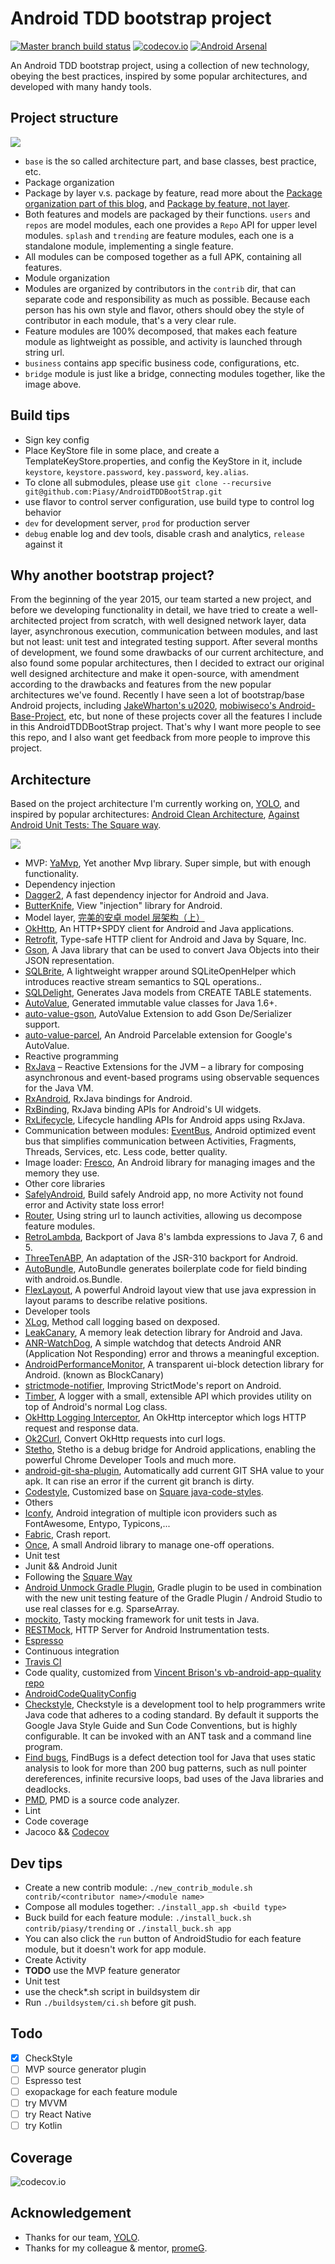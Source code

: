 # Android TDD bootstrap project
[![Master branch build status](https://travis-ci.org/Piasy/AndroidTDDBootStrap.svg?branch=master)](https://travis-ci.org/Piasy/AndroidTDDBootStrap)
[![codecov.io](http://codecov.io/github/Piasy/AndroidTDDBootStrap/coverage.svg?branch=master)](http://codecov.io/github/Piasy/AndroidTDDBootStrap?branch=master) [![Android Arsenal](https://img.shields.io/badge/Android%20Arsenal-AndroidTDDBootStrap-green.svg?style=flat)](https://android-arsenal.com/details/3/2586)

An Android TDD bootstrap project, using a collection of new technology, obeying the best practices, inspired by some popular architectures, and developed with many handy tools.

## Project structure

![](https://imgs.piasy.com/2018-03-08-AndroidTDDBookStrap_module_structure.png)

+  `base` is the so called architecture part, and base classes, best practice, etc.
+  Package organization
  +  Package by layer v.s. package by feature, read more about the [Package organization part of this blog](http://fernandocejas.com/2015/07/18/architecting-android-the-evolution/), and [Package by feature, not layer](http://www.javapractices.com/topic/TopicAction.do?Id=205).
  +  Both features and models are packaged by their functions. `users` and `repos` are model modules, each one provides a `Repo` API for upper level modules. `splash` and `trending` are feature modules, each one is a standalone module, implementing a single feature.
  +  All modules can be composed together as a full APK, containing all features.
+  Module organization
  +  Modules are organized by contributors in the `contrib` dir, that can separate code and responsibility as much as possible. Because each person has his own style and flavor, others should obey the style of contributor in each module, that's a very clear rule.
  +  Feature modules are 100% decomposed, that makes each feature module as lightweight as possible, and activity is launched through string url.
+  `business` contains app specific business code, configurations, etc.
+  `bridge` module is just like a bridge, connecting modules together, like the image above.

## Build tips
+  Sign key config
  +  Place KeyStore file in some place, and create a TemplateKeyStore.properties, and config the KeyStore in it, include `keystore`, `keystore.password`, `key.password`, `key.alias`.
+  To clone all submodules, please use `git clone --recursive git@github.com:Piasy/AndroidTDDBootStrap.git`
+  use flavor to control server configuration, use build type to control log behavior
  +  `dev` for development server, `prod` for production server
  +  `debug` enable log and dev tools, disable crash and analytics, `release` against it

## Why another bootstrap project?
From the beginning of the year 2015, our team started a new project, and before we developing functionality in detail, we have tried to create a well-architected project from scratch, with well designed network layer, data layer, asynchronous execution, communication between modules, and last but not least: unit test and integrated testing support. After several months of development, we found some drawbacks of our current architecture, and also found some popular architectures, then I decided to extract our original well designed architecture and make it open-source, with amendment according to the drawbacks and features from the new popular architectures we've found.
Recently I have seen a lot of bootstrap/base Android projects, including [JakeWharton's u2020](https://github.com/JakeWharton/u2020), [mobiwiseco's Android-Base-Project](https://github.com/mobiwiseco/Android-Base-Project), etc, but none of these projects cover all the features I include in this AndroidTDDBootStrap project. That's why I want more people to see this repo, and I also want get feedback from more people to improve this project.

## Architecture
Based on the project architecture I'm currently working on, [YOLO](https://www.yoloyolo.tv/), and inspired by popular architectures: [Android Clean Architecture](https://github.com/android10/Android-CleanArchitecture), [Against Android Unit Tests: The Square way](http://www.philosophicalhacker.com/2015/04/10/against-android-unit-tests/).

![](https://imgs.piasy.com/2018-03-08-perfect_android_model_layer.png)

+  MVP: [YaMvp](https://github.com/Piasy/YaMvp), Yet another Mvp library. Super simple, but with enough functionality.
+  Dependency injection
  +  [Dagger2](https://github.com/google/dagger), A fast dependency injector for Android and Java.
  +  [ButterKnife](https://github.com/JakeWharton/butterknife), View "injection" library for Android.
+  Model layer, [完美的安卓 model 层架构（上）](http://blog.piasy.com/2016/05/06/Perfect-Android-Model-Layer/)
  +  [OkHttp](http://square.github.io/okhttp/), An HTTP+SPDY client for Android and Java applications.
  +  [Retrofit](http://square.github.io/retrofit/), Type-safe HTTP client for Android and Java by Square, Inc.
  +  [Gson](https://github.com/google/gson), A Java library that can be used to convert Java Objects into their JSON representation.
  +  [SQLBrite](https://github.com/square/sqlbrite), A lightweight wrapper around SQLiteOpenHelper which introduces reactive stream semantics to SQL operations..
  +  [SQLDelight](https://github.com/square/sqldelight), Generates Java models from CREATE TABLE statements.
  +  [AutoValue](https://github.com/google/auto/tree/master/value), Generated immutable value classes for Java 1.6+.
  +  [auto-value-gson](https://github.com/Piasy/auto-value-gson/tree/autogson), AutoValue Extension to add Gson De/Serializer support.
  +  [auto-value-parcel](https://github.com/rharter/auto-value-parcel), An Android Parcelable extension for Google's AutoValue.
+  Reactive programming
  +  [RxJava](https://github.com/ReactiveX/RxJava) – Reactive Extensions for the JVM – a library for composing asynchronous and event-based programs using observable sequences for the Java VM.
  +  [RxAndroid](https://github.com/ReactiveX/RxAndroid), RxJava bindings for Android.
  +  [RxBinding](https://github.com/JakeWharton/RxBinding), RxJava binding APIs for Android's UI widgets.
  +  [RxLifecycle](https://github.com/trello/RxLifecycle), Lifecycle handling APIs for Android apps using RxJava.
+  Communication between modules: [EventBus](https://github.com/greenrobot/EventBus), Android optimized event bus that simplifies communication between Activities, Fragments, Threads, Services, etc. Less code, better quality.
+  Image loader: [Fresco](https://github.com/facebook/fresco), An Android library for managing images and the memory they use.
+  Other core libraries
  +  [SafelyAndroid](https://github.com/Piasy/SafelyAndroid), Build safely Android app, no more Activity not found error and Activity state loss error!
  +  [Router](https://github.com/chenenyu/Router), Using string url to launch activities, allowing us decompose feature modules.
  +  [RetroLambda](https://github.com/orfjackal/retrolambda), Backport of Java 8's lambda expressions to Java 7, 6 and 5.
  +  [ThreeTenABP](https://github.com/JakeWharton/ThreeTenABP), An adaptation of the JSR-310 backport for Android.
  +  [AutoBundle](https://github.com/yatatsu/AutoBundle/releases/tag/1.0.2), AutoBundle generates boilerplate code for field binding with android.os.Bundle.
  +  [FlexLayout](https://github.com/mmin18/FlexLayout), A powerful Android layout view that use java expression in layout params to describe relative positions.
+  Developer tools
  +  [XLog](https://github.com/promeG/XLog), Method call logging based on dexposed.
  +  [LeakCanary](https://github.com/square/leakcanary), A memory leak detection library for Android and Java.
  +  [ANR-WatchDog](https://github.com/SalomonBrys/ANR-WatchDog), A simple watchdog that detects Android ANR (Application Not Responding) error and throws a meaningful exception.
  +  [AndroidPerformanceMonitor](https://github.com/markzhai/AndroidPerformanceMonitor), A transparent ui-block detection library for Android. (known as BlockCanary)
  +  [strictmode-notifier](https://github.com/nshmura/strictmode-notifier), Improving StrictMode's report on Android.
  +  [Timber](https://github.com/JakeWharton/timber), A logger with a small, extensible API which provides utility on top of Android's normal Log class.
  +  [OkHttp Logging Interceptor](https://github.com/square/okhttp/tree/master/okhttp-logging-interceptor), An OkHttp interceptor which logs HTTP request and response data.
  +  [Ok2Curl](https://github.com/mrmike/Ok2Curl), Convert OkHttp requests into curl logs.
  +  [Stetho](https://github.com/facebook/stetho), Stetho is a debug bridge for Android applications, enabling the powerful Chrome Developer Tools and much more.
  +  [android-git-sha-plugin](https://github.com/promeG/android-git-sha-plugin), Automatically add current GIT SHA value to your apk. It can rise an error if the current git branch is dirty.
  +  [Codestyle](https://github.com/Piasy/java-code-styles), Customized base on [Square java-code-styles](https://github.com/square/java-code-styles).
+  Others
  +  [Iconfy](https://github.com/JoanZapata/android-iconify), Android integration of multiple icon providers such as FontAwesome, Entypo, Typicons,...
  +  [Fabric](https://fabric.io/), Crash report.
  +  [Once](https://github.com/jonfinerty/Once), A small Android library to manage one-off operations.
+  Unit test
  +  Junit && Android Junit
  +  Following the [Square Way](http://www.philosophicalhacker.com/2015/04/10/against-android-unit-tests/)
  +  [Android Unmock Gradle Plugin](https://github.com/bjoernQ/unmock-plugin), Gradle plugin to be used in combination with the new unit testing feature of the Gradle Plugin / Android Studio to use real classes for e.g. SparseArray.
  +  [mockito](http://mockito.org/), Tasty mocking framework for unit tests in Java.
  +  [RESTMock](https://github.com/andrzejchm/RESTMock), HTTP Server for Android Instrumentation tests.
  +  [Espresso](https://code.google.com/p/android-test-kit/)
+  Continuous integration
  +  [Travis CI](https://travis-ci.org/)
+  Code quality, customized from [Vincent Brison's vb-android-app-quality repo](https://github.com/vincentbrison/vb-android-app-quality)
  +  [AndroidCodeQualityConfig](https://github.com/Piasy/AndroidCodeQualityConfig)
  +  [Checkstyle](https://github.com/checkstyle/checkstyle), Checkstyle is a development tool to help programmers write Java code that adheres to a coding standard. By default it supports the Google Java Style Guide and Sun Code Conventions, but is highly configurable. It can be invoked with an ANT task and a command line program.
  +  [Find bugs](https://github.com/findbugsproject/findbugs), FindBugs is a defect detection tool for Java that uses static analysis to look for more than 200 bug patterns, such as null pointer dereferences, infinite recursive loops, bad uses of the Java libraries and deadlocks.
  +  [PMD](https://github.com/pmd/pmd), PMD is a source code analyzer.
  +  Lint
+  Code coverage
  +  Jacoco && [Codecov](https://codecov.io)

## Dev tips
+  Create a new contrib module: `./new_contrib_module.sh contrib/<contributor name>/<module name>`
+  Compose all modules together: `./install_app.sh <build type>`
+  Buck build for each feature module: `./install_buck.sh contrib/piasy/trending` or `./install_buck.sh app`
+  You can also click the `run` button of AndroidStudio for each feature module, but it doesn't work for app module.
+  Create Activity
  +  **TODO** use the MVP feature generator
+  Unit test
  +  use the check*.sh script in buildsystem dir
+  Run `./buildsystem/ci.sh` before git push.

## Todo
+  [x] CheckStyle
+  [ ] MVP source generator plugin
+  [ ] Espresso test
+  [ ] exopackage for each feature module
+  [ ] try MVVM
+  [ ] try React Native
+  [ ] try Kotlin

## Coverage
![codecov.io](http://codecov.io/github/Piasy/AndroidTDDBootStrap/branch.svg?branch=master)

## Acknowledgement
+  Thanks for our team, [YOLO](https://www.yoloyolo.tv/).
+  Thanks for my colleague & mentor, [promeG](https://github.com/promeG/).
